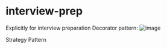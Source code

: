 # interview-prep
Explicitly for interview preparation
Decorator pattern:
![image](https://github.com/ravibeli/interview-prep/assets/928202/9180ea26-bb11-4b96-a5a3-d2dc4406733a)

Strategy Pattern
